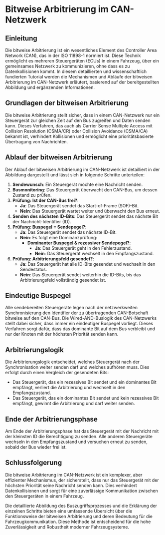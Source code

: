 
# Bitweise Arbitrierung im CAN-Netzwerk

## Einleitung

Die bitweise Arbitrierung ist ein wesentliches Element des Controller Area Network (CAN), das in der ISO 11898-1 normiert ist. Diese Technik ermöglicht es mehreren Steuergeräten (ECUs) in einem Fahrzeug, über ein gemeinsames Netzwerk zu kommunizieren, ohne dass es zu Datenkollisionen kommt. In diesem detaillierten und wissenschaftlich fundierten Tutorial werden die Mechanismen und Abläufe der bitweisen Arbitrierung im CAN-Netzwerk erläutert, basierend auf der bereitgestellten Abbildung und ergänzenden Informationen.

## Grundlagen der bitweisen Arbitrierung

Die bitweise Arbitrierung stellt sicher, dass in einem CAN-Netzwerk nur ein Steuergerät zur gleichen Zeit auf den Bus zugreifen und Daten senden kann. Dieses Verfahren, das auch als Carrier Sense Multiple Access mit Collision Resolution (CSMA/CR) oder Collision Avoidance (CSMA/CA) bekannt ist, verhindert Kollisionen und ermöglicht eine prioritätsbasierte Übertragung von Nachrichten.

## Ablauf der bitweisen Arbitrierung

Der Ablauf der bitweisen Arbitrierung im CAN-Netzwerk ist detailliert in der Abbildung dargestellt und lässt sich in folgende Schritte unterteilen:

1. **Sendewunsch**: Ein Steuergerät möchte eine Nachricht senden.
2. **Busmonitoring**: Das Steuergerät überwacht den CAN-Bus, um dessen Zustand zu prüfen.
3. **Prüfung: Ist der CAN-Bus frei?**:
   - **Ja**: Das Steuergerät sendet das Start-of-Frame (SOF)-Bit.
   - **Nein**: Das Steuergerät wartet weiter und überwacht den Bus erneut.
4. **Senden des nächsten ID-Bits**: Das Steuergerät sendet das nächste Bit der Nachricht-Identifier (ID).
5. **Prüfung: Buspegel = Sendepegel?**:
   - **Ja**: Das Steuergerät sendet das nächste ID-Bit.
   - **Nein**: Es folgt eine Dominanzprüfung:
     - **Dominanter Buspegel & rezessiver Sendepegel?**:
       - **Ja**: Das Steuergerät geht in den Fehlerzustand.
       - **Nein**: Das Steuergerät wechselt in den Empfangszustand.
6. **Prüfung: Arbitrierungsfeld gesendet?**:
   - **Ja**: Das Steuergerät hat alle ID-Bits gesendet und wechselt in den Sendestatus.
   - **Nein**: Das Steuergerät sendet weiterhin die ID-Bits, bis das Arbitrierungsfeld vollständig gesendet ist.

## Eindeutige Buspegel

Alle sendebereiten Steuergeräte legen nach der netzwerkweiten Synchronisierung den Identifier der zu übertragenden CAN-Botschaft bitweise auf den CAN-Bus. Die Wired-AND-Buslogik des CAN-Netzwerks stellt dabei sicher, dass immer ein eindeutiger Buspegel vorliegt. Dieses Verfahren sorgt dafür, dass das dominante Bit auf dem Bus verbleibt und nur der Knoten mit der höchsten Priorität senden kann.

## Arbitrierungslogik

Die Arbitrierungslogik entscheidet, welches Steuergerät nach der Synchronisation weiter senden darf und welches aufhören muss. Dies erfolgt durch einen Vergleich der gesendeten Bits:

- Das Steuergerät, das ein rezessives Bit sendet und ein dominantes Bit empfängt, verliert die Arbitrierung und wechselt in den Empfangszustand.
- Das Steuergerät, das ein dominantes Bit sendet und kein rezessives Bit empfängt, gewinnt die Arbitrierung und darf weiter senden.

## Ende der Arbitrierungsphase

Am Ende der Arbitrierungsphase hat das Steuergerät mit der Nachricht mit der kleinsten ID die Berechtigung zu senden. Alle anderen Steuergeräte wechseln in den Empfangszustand und versuchen erneut zu senden, sobald der Bus wieder frei ist.

## Schlussfolgerung

Die bitweise Arbitrierung im CAN-Netzwerk ist ein komplexer, aber effizienter Mechanismus, der sicherstellt, dass nur das Steuergerät mit der höchsten Priorität seine Nachricht senden kann. Dies verhindert Datenkollisionen und sorgt für eine zuverlässige Kommunikation zwischen den Steuergeräten in einem Fahrzeug.

Die detaillierte Abbildung des Buszugriffsprozesses und die Erklärung der einzelnen Schritte bieten eine umfassende Übersicht über die Funktionsweise der bitweisen Arbitrierung und deren Bedeutung für die Fahrzeugkommunikation. Diese Methode ist entscheidend für die hohe Zuverlässigkeit und Robustheit moderner Fahrzeugsysteme.
